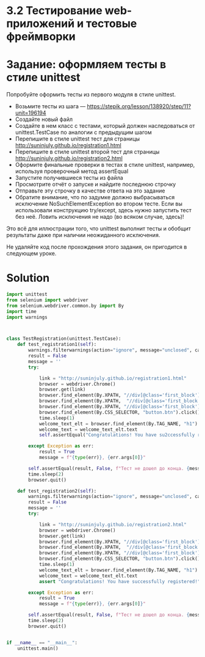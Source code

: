 # 3.2 Тестирование web-приложений и тестовые фреймворки

# Задание: оформляем тесты в стиле unittest

Попробуйте оформить тесты из первого модуля в стиле unittest.

* Возьмите тесты из шага — https://stepik.org/lesson/138920/step/11?unit=196194
* Создайте новый файл
* Создайте в нем класс с тестами, который должен наследоваться от unittest.TestCase по аналогии с предыдущим шагом
* Перепишите в стиле unittest тест для страницы http://suninjuly.github.io/registration1.html
* Перепишите в стиле unittest второй тест для страницы http://suninjuly.github.io/registration2.html
* Оформите финальные проверки в тестах в стиле unittest, например, используя проверочный метод assertEqual
* Запустите получившиеся тесты из файла
* Просмотрите отчёт о запуске и найдите последнюю строчку
* Отправьте эту строчку в качестве ответа на это задание
* Обратите внимание, что по задумке должно выбрасываться исключение NoSuchElementException во втором тесте. Если вы
  использовали конструкцию try/except, здесь нужно запустить тест без неё. Ловить исключения не надо (во всяком случае,
  здесь)!

Это всё для иллюстрации того, что unittest выполнит тесты и обобщит результаты даже при наличии неожиданного исключения.

Не удаляйте код после прохождения этого задания, он пригодится в следующем уроке.

# Solution

```python
import unittest
from selenium import webdriver
from selenium.webdriver.common.by import By
import time
import warnings



class TestRegistration(unittest.TestCase):
    def test_registration1(self):
        warnings.filterwarnings(action="ignore", message="unclosed", category=ResourceWarning)
        result = False
        message = ''
        try:

            link = "http://suninjuly.github.io/registration1.html"
            browser = webdriver.Chrome()
            browser.get(link)
            browser.find_element(By.XPATH, "//div[@class='first_block']//input[@class='form-control first']").send_keys("Firstname")
            browser.find_element(By.XPATH,  "//div[@class='first_block']//input[@class='form-control second']").send_keys("Secondname")
            browser.find_element(By.XPATH, "//div[@class='first_block']//input[@class='form-control third']").send_keys("Email")
            browser.find_element(By.CSS_SELECTOR, "button.btn").click()
            time.sleep(1)
            welcome_text_elt = browser.find_element(By.TAG_NAME, "h1")
            welcome_text = welcome_text_elt.text
            self.assertEqual("Congratulations! You have su2ccessfully registered!", welcome_text, 'результат не тот')

        except Exception as err:
            result = True
            message = f"{type(err)}, {err.args[0]}"

        self.assertEqual(result, False, f"Тест не дошел до конца. {message}")
        time.sleep(2)
        browser.quit()

    def test_registration2(self):
        warnings.filterwarnings(action="ignore", message="unclosed", category=ResourceWarning)
        result = False
        message = ''
        try:

            link = "http://suninjuly.github.io/registration2.html"
            browser = webdriver.Chrome()
            browser.get(link)
            browser.find_element(By.XPATH, "//div[@class='first_block']//input[@class='form-control first']").send_keys("Firstname")
            browser.find_element(By.XPATH,  "//div[@class='first_block']//input[@class='form-control second']").send_keys("Secondname")
            browser.find_element(By.XPATH, "//div[@class='first_block']//input[@class='form-control third']").send_keys("Email")
            browser.find_element(By.CSS_SELECTOR, "button.btn").click()
            time.sleep(1)
            welcome_text_elt = browser.find_element(By.TAG_NAME, "h1")
            welcome_text = welcome_text_elt.text
            assert "Congratulations! You have successfully registered!" == welcome_text

        except Exception as err:
            result = True
            message = f"{type(err)}, {err.args[0]}"

        self.assertEqual(result, False, f"Тест не дошел до конца. {message}")
        time.sleep(2)
        browser.quit()


if __name__ == "__main__":
    unittest.main()
    
```